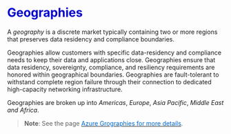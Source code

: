 <h1><strong><span style="color: #0000CD;">Geographies</span></strong></h1>

A *geography* is a discrete market typically containing two or more regions that preserves data residency and compliance boundaries.

Geographies allow customers with specific data-residency and compliance needs to keep their data and applications close. Geographies ensure that data residency, sovereignty, compliance, and resiliency requirements are honored within geographical boundaries. Geographies are fault-tolerant to withstand complete region failure through their connection to dedicated high-capacity networking infrastructure.

Geographies are broken up into *Americas*, *Europe*, *Asia Pacific*, *Middle East and Africa*.

> **Note**: See the page <a href="https://azure.microsoft.com/en-us/global-infrastructure/geographies/" target="_blank"><span style="color: #0066cc;" color="#0066cc"> Azure Grographies for more details</span></a>.
